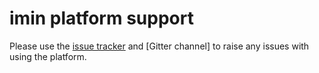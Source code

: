 # imin platform support
Please use the [issue tracker](https://github.com/imin-ltd/platform/issues) and [Gitter channel] to raise any issues with using the platform.
